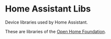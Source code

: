 # Home Assistant Libs

Device libraries used by Home Assistant.

These are libraries of the [Open Home Foundation](https://www.openhomefoundation.org/).
